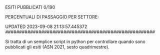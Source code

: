 ESITI PUBBLICATI 0/190 

PERCENTUALI DI PASSAGGIO PER SETTORE:

UPDATED 2023-09-08 21:13:57.445372
###################################################### 

Si tratta di un semplice script in python per controllare quando sono pubblicati gli esiti (ASN 2021, sesto quadrimestre).


